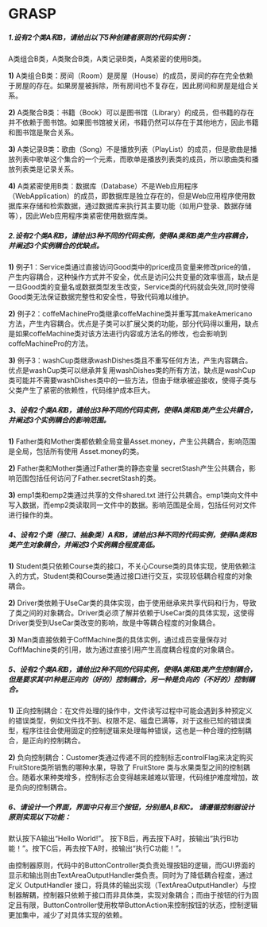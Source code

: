 # GRASP

##### 1.**设有2个类A和B，请给出以下5种创建者原则的代码实例：**

A类组合B类，A类聚合B类，A类记录B类，A类紧密的使用B类。

**1)** A类组合B类：房间（Room）是房屋（House）的成员，房间的存在完全依赖于房屋的存在。如果房屋被拆除，所有房间也不复存在，因此房间和房屋是组合关系。

**2)** A类聚合B类：书籍（Book）可以是图书馆（Library）的成员，但书籍的存在并不依赖于图书馆。如果图书馆被关闭，书籍仍然可以存在于其他地方，因此书籍和图书馆是聚合关系。

**3)** A类记录B类：歌曲（Song）不是播放列表（PlayList）的成员，但是歌曲是播放列表中歌单这个集合的一个元素，而歌单是播放列表类的成员，所以歌曲类和播放列表类是记录关系。

**4)** A类紧密使用B类：数据库（Database）不是Web应用程序（WebApplication）的成员，即数据库是独立存在的，但是Web应用程序使用数据库来存储和检索数据，通过数据库来执行其主要功能（如用户登录、数据存储等），因此Web应用程序类紧密使用数据库类。

##### 2.设有2个类A和B，请给出3种不同的代码实例，使得A类和B类产生内容耦合，并阐述3个实例耦合的优缺点。

**1)** 例子1：Service类通过直接访问Good类中的price成员变量来修改price的值，产生内容耦合，这种操作方式并不安全，优点是访问公共变量的效率很高，缺点是一旦Good类的变量名或数据类型发生改变，Service类的代码就会失效,同时使得 Good类无法保证数据完整性和安全性，导致代码难以维护。

**2)** 例子2：coffeMachinePro类继承coffeMachine类并重写其makeAmericano方法，产生内容耦合。优点是子类可以扩展父类的功能，部分代码得以重用，缺点是如果coffeMachine类对该方法进行内容或方法名的修改，也会影响到coffeMachinePro的方法。

**3)** 例子3：washCup类继承washDishes类且不重写任何方法，产生内容耦合。优点是washCup类可以继承并复用washDishes类的所有方法，缺点是washCup类可能并不需要washDishes类中的一些方法，但由于继承被迫接收，使得子类与父类产生了紧密的依赖性，代码维护成本巨大。

##### 3、设有2个类A和B，请给出3种不同的代码实例，使得A类和B类产生公共耦合，并阐述3个实例耦合的影响范围。

**1)** Father类和Mother类都依赖全局变量Asset.money，产生公共耦合，影响范围是全局，包括所有使用 Asset.money的类。

**2)** Father类和Mother类通过Father类的静态变量 secretStash产生公共耦合，影响范围包括任何访问了Father.secretStash的类。

**3)** emp1类和emp2类通过共享的文件shared.txt 进行公共耦合。emp1类向文件中写入数据，而emp2类读取同一文件中的数据。影响范围是全局，包括任何对文件进行操作的类。

##### 4、设有2个类（接口、抽象类）A和B，请给出3种不同的代码实例，使得A类和B类产生对象耦合，并阐述3个实例耦合程度高低。

**1)** Student类只依赖Course类的接口，不关心Course类的具体实现，使用依赖注入的方式，Student类和Course类通过接口进行交互，实现较低耦合程度的对象耦合。

**2)** Driver类依赖于UseCar类的具体实现，由于使用继承来共享代码和行为，导致了类之间的对象耦合。Driver类必须了解并依赖于UseCar类的具体实现，这使得 Driver类受到UseCar类改变的影响，故是中等耦合程度的对象耦合。

**3)** Man类直接依赖于CoffMachine类的具体实例，通过成员变量保存对CoffMachine类的引用，故为通过直接引用产生高度耦合程度的对象耦合。

##### 5、设有2个类A和B，请给出2种不同的代码实例，使得A类和B类产生控制耦合，但是要求其中1种是正向的（好的）控制耦合，另一种是负向的（不好的）控制耦合。

**1)** 正向控制耦合：在文件处理的操作中，文件读写过程中可能会遇到多种预定义的错误类型，例如文件找不到、权限不足、磁盘已满等，对于这些已知的错误类型，程序往往会使用固定的控制逻辑来处理每种错误，这也是一种合理的控制耦合，是正向的控制耦合。

**2)** 负向控制耦合：Customer类通过传递不同的控制标志controlFlag来决定购买FruitStore类所销售的哪种水果，导致了 FruitStore 类与水果类型之间的控制耦合。随着水果种类增多，控制标志会变得越来越难以管理，代码维护难度增加，故是负向的控制耦合。

##### **6、请设计一个界面，界面中只有三个按钮，分别是A,B和C。 请遵循控制器设计原则实现以下功能：**

默认按下A输出“Hello World!”。 按下B后，再去按下A时，按输出“执行B功能！”。按下C后，再去按下A时，按输出“执行C功能！”。

​	由控制器原则，代码中的ButtonController类负责处理按钮的逻辑，而GUI界面的显示和输出则由TextAreaOutputHandler类负责。同时为了降低耦合程度，通过定义 OutputHandler 接口，将具体的输出实现（TextAreaOutputHandler）与控制器解耦，控制器只依赖于接口而非具体类，实现对象耦合；而由于按钮的行为固定且有限，ButtonController使用枚举ButtonAction来控制按钮的状态，控制逻辑更加集中，减少了对具体实现的依赖。
